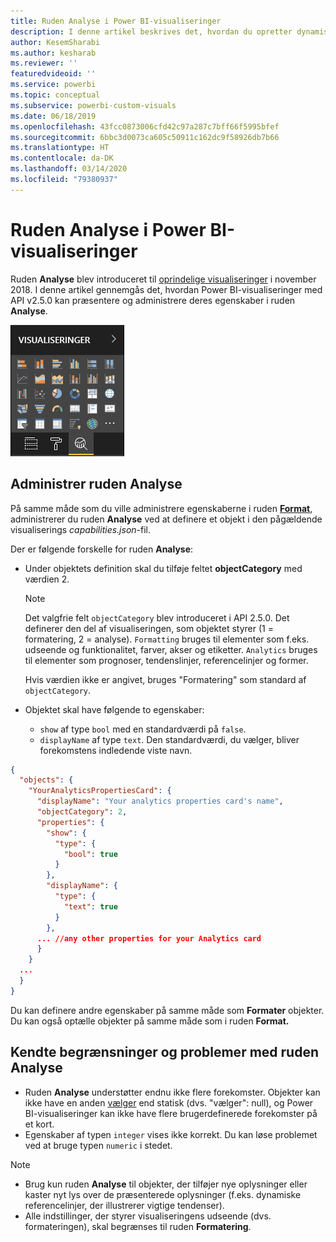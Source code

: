 ```yaml
---
title: Ruden Analyse i Power BI-visualiseringer
description: I denne artikel beskrives det, hvordan du opretter dynamiske referencelinjer i Power BI-visualiseringer.
author: KesemSharabi
ms.author: kesharab
ms.reviewer: ''
featuredvideoid: ''
ms.service: powerbi
ms.topic: conceptual
ms.subservice: powerbi-custom-visuals
ms.date: 06/18/2019
ms.openlocfilehash: 43fcc0873006cfd42c97a287c7bff66f5995bfef
ms.sourcegitcommit: 6bbc3d0073ca605c50911c162dc9f58926db7b66
ms.translationtype: HT
ms.contentlocale: da-DK
ms.lasthandoff: 03/14/2020
ms.locfileid: "79380937"
---
```

# <a name="the-analytics-pane-in-power-bi-visuals"></a>Ruden Analyse i Power BI-visualiseringer

Ruden **Analyse** blev introduceret til [oprindelige visualiseringer](https://docs.microsoft.com/power-bi/desktop-analytics-pane) i november 2018.
I denne artikel gennemgås det, hvordan Power BI-visualiseringer med API v2.5.0 kan præsentere og administrere deres egenskaber i ruden **Analyse**.

![Ruden Analyse](media/analytics-pane/visualization-pane-analytics-tab.png)

## <a name="manage-the-analytics-pane"></a>Administrer ruden Analyse

På samme måde som du ville administrere egenskaberne i ruden [**Format**](https://docs.microsoft.com/power-bi/developer/visuals/custom-visual-develop-tutorial-format-options), administrerer du ruden **Analyse** ved at definere et objekt i den pågældende visualiserings *capabilities.json*-fil.

Der er følgende forskelle for ruden **Analyse**:

* Under objektets definition skal du tilføje feltet **objectCategory** med værdien 2.

    > [!NOTE]
    > Det valgfrie felt `objectCategory` blev introduceret i API 2.5.0. Det definerer den del af visualiseringen, som objektet styrer (1 = formatering, 2 = analyse). `Formatting` bruges til elementer som f.eks. udseende og funktionalitet, farver, akser og etiketter. `Analytics` bruges til elementer som prognoser, tendenslinjer, referencelinjer og former.
    >
    > Hvis værdien ikke er angivet, bruges "Formatering" som standard af `objectCategory`.

* Objektet skal have følgende to egenskaber:
    * `show` af type `bool` med en standardværdi på `false`.
    * `displayName` af type `text`. Den standardværdi, du vælger, bliver forekomstens indledende viste navn.

```json
{
  "objects": {
    "YourAnalyticsPropertiesCard": {
      "displayName": "Your analytics properties card's name",
      "objectCategory": 2,
      "properties": {
        "show": {
          "type": {
            "bool": true
          }
        },
        "displayName": {
          "type": {
            "text": true
          }
        },
      ... //any other properties for your Analytics card
      }
    }
  ...
  }
}
```

Du kan definere andre egenskaber på samme måde som **Formater** objekter. Du kan også optælle objekter på samme måde som i ruden **Format.**

## <a name="known-limitations-and-issues-of-the-analytics-pane"></a>Kendte begrænsninger og problemer med ruden Analyse

* Ruden **Analyse** understøtter endnu ikke flere forekomster. Objekter kan ikke have en anden [vælger](https://microsoft.github.io/PowerBI-visuals/docs/concepts/objects-and-properties/#selector) end statisk (dvs. "vælger": null), og Power BI-visualiseringer kan ikke have flere brugerdefinerede forekomster på et kort.
* Egenskaber af typen `integer` vises ikke korrekt. Du kan løse problemet ved at bruge typen `numeric` i stedet.

> [!NOTE]
> * Brug kun ruden **Analyse** til objekter, der tilføjer nye oplysninger eller kaster nyt lys over de præsenterede oplysninger (f.eks. dynamiske referencelinjer, der illustrerer vigtige tendenser).
> * Alle indstillinger, der styrer visualiseringens udseende (dvs. formateringen), skal begrænses til ruden **Formatering**.
